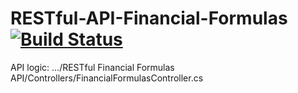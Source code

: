 # RESTful-API-Financial-Formulas [![Build Status](https://travis-ci.org/srbrettle/RESTful-API-Financial-Formulas.svg?branch=master)](https://travis-ci.org/srbrettle/RESTful-API-Financial-Formulas)

API logic: .../RESTful Financial Formulas API/Controllers/FinancialFormulasController.cs

